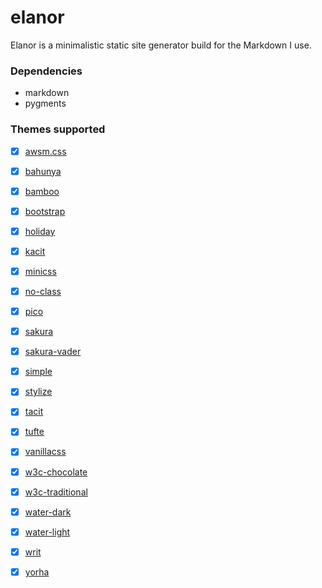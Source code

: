 # elanor
Elanor is a minimalistic static site generator build for the Markdown I use.


### Dependencies
- markdown
- pygments

### Themes supported
- [x] [awsm.css](https://www.cssbed.com/awsm.css/)
- [x] [bahunya](https://www.cssbed.com/bahunya)
- [x] [bamboo](https://www.cssbed.com/bamboo)
- [x] [bootstrap](https://www.cssbed.com/bootstrap)
- [x] [holiday](https://www.cssbed.com/holiday)
- [x] [kacit](https://www.cssbed.com/kacit)
- [x] [minicss](https://www.cssbed.com/minicss)
- [x] [no-class](https://www.cssbed.com/no-class)
- [x] [pico](https://www.cssbed.com/pico)
- [x] [sakura](https://www.cssbed.com/sakura)
- [x] [sakura-vader](https://www.cssbed.com/sakura-vader)
- [x] [simple](https://www.cssbed.com/simple)
- [x] [stylize](https://www.cssbed.com/stylize)
- [x] [tacit](https://www.cssbed.com/tacit)
- [x] [tufte](https://www.cssbed.com/tufte)
- [x] [vanillacss](https://www.cssbed.com/vanillacss)
- [x] [w3c-chocolate](https://www.cssbed.com/w3c-chocolate)
- [x] [w3c-traditional](https://www.cssbed.com/w3c-traditional)
- [x] [water-dark](https://www.cssbed.com/water-dark)
- [x] [water-light](https://www.cssbed.com/water-light)
- [x] [writ](https://www.cssbed.com/writ)
- [x] [yorha](https://www.cssbed.com/yorha)

